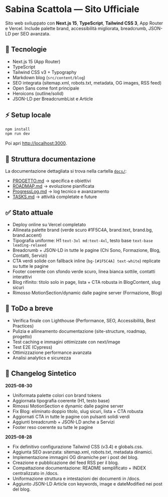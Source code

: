 # Sabina Scattola — Sito Ufficiale

Sito web sviluppato con **Next.js 15**, **TypeScript**, **Tailwind CSS 3**, App Router e Vercel.
Include palette brand, accessibilità migliorata, breadcrumb, JSON-LD per SEO avanzata.

## 🚀 Tecnologie

- Next.js 15 (App Router)
- TypeScript
- Tailwind CSS v3 + Typography
- Markdown blog (`src/content/blog`)
- SEO integrata (sitemap.xml, robots.txt, metadata, OG images, RSS feed)
- Open Sans come font principale
- Heroicons (outline/solid)
- JSON-LD per BreadcrumbList e Article

## ⚡ Setup locale

```bash
npm install
npm run dev
```

Poi apri [http://localhost:3000](http://localhost:3000).

## 📂 Struttura documentazione

La documentazione dettagliata si trova nella cartella [`docs/`](./docs):

- [PROGETTO.md](./docs/PROGETTO.md) → specifica e obiettivi
- [ROADMAP.md](./docs/ROADMAP.md) → evoluzione pianificata
- [ProgressLog.md](./docs/ProgressLog.md) → log tecnico e avanzamento
- [TASKS.md](./docs/TASKS.md) → attività completate e future

## ✅ Stato attuale

- Deploy online su Vercel completato
- Allineata palette brand (verde scuro #1F5C4A, brand.text, brand.bg, brand.accent)
- Tipografia uniforme: H1 `text-3xl md:text-4xl`, testo base `text-base leading-relaxed`
- Breadcrumb + JSON-LD in tutte le pagine (Chi Sono, Formazione, Blog, Contatti, Servizi)
- CTA verdi solide con fallback inline (`bg-[#1F5C4A] text-white`) replicate su tutte le pagine
- Footer coerente con sfondo verde scuro, linea bianca sottile, contatti interattivi
- Blog rifinito: titolo solo in page, lista + CTA robusta in BlogContent, slug sicuri
- Rimosso MotionSection/dynamic dalle pagine server (Formazione, Blog)

## 📌 ToDo a breve

- Verifica finale con Lighthouse (Performance, SEO, Accessibilità, Best Practices)
- Pulizia e allineamento documentazione (site-structure, roadmap, progetto)
- Test caching e immagini ottimizzate con next/image
- Test E2E (Cypress)
- Ottimizzazione performance avanzata
- Analisi analytics e sicurezza

## 📝 Changelog Sintetico

**2025-08-30**

- Uniformata palette colori con brand tokens
- Aggiornata tipografia coerente (H1, testo base)
- Rimossi MotionSection e dynamic dalle pagine server
- Fix Blog: eliminato doppio titolo, slug sicuri, lista + CTA robusta
- Aggiornati CTA in tutte le pagine con pulsanti solidi verdi
- Aggiunti breadcrumb + JSON-LD anche a Servizi
- Footer reso coerente su tutte le pagine

**2025-08-28**

- Fix definitivo configurazione Tailwind CSS (v3.4) e globals.css.
- Aggiunta SEO avanzata: sitemap.xml, robots.txt, metadata dinamici.
- Implementazione immagini OG dinamiche per i post del blog.
- Creazione e pubblicazione del feed RSS per il blog.
- Compattazione documentazione: README semplificato + INDEX centralizzato in /docs.
- Uniformazione struttura e intestazioni dei documenti in /docs.
- Aggiunto JSON-LD Article con keywords, image e dateModified nei post del blog.
